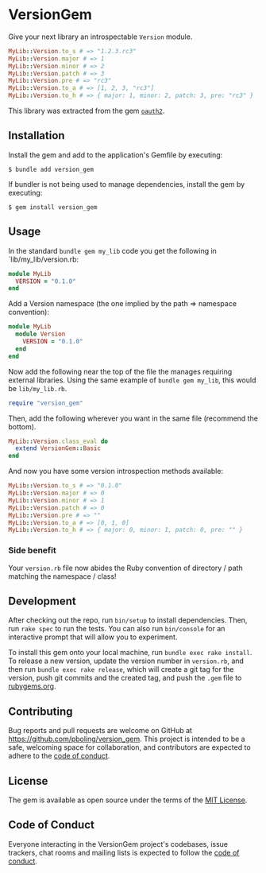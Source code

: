 # VersionGem

Give your next library an introspectable `Version` module.

```ruby
MyLib::Version.to_s # => "1.2.3.rc3"
MyLib::Version.major # => 1
MyLib::Version.minor # => 2
MyLib::Version.patch # => 3
MyLib::Version.pre # => "rc3"
MyLib::Version.to_a # => [1, 2, 3, "rc3"]
MyLib::Version.to_h # => { major: 1, minor: 2, patch: 3, pre: "rc3" }
```

This library was extracted from the gem [`oauth2`](https://github.com/oauth-xx/oauth2).

## Installation

Install the gem and add to the application's Gemfile by executing:

    $ bundle add version_gem

If bundler is not being used to manage dependencies, install the gem by executing:

    $ gem install version_gem

## Usage

In the standard `bundle gem my_lib` code you get the following in `lib/my_lib/version.rb:

```ruby
module MyLib
  VERSION = "0.1.0"
end
```

Add a Version namespace (the one implied by the path => namespace convention):

```ruby
module MyLib
  module Version
    VERSION = "0.1.0"
  end
end
```

Now add the following near the top of the file the manages requiring external libraries.
Using the same example of `bundle gem my_lib`, this would be `lib/my_lib.rb`.

```ruby
require "version_gem"
```

Then, add the following wherever you want in the same file (recommend the bottom).

```ruby
MyLib::Version.class_eval do
  extend VersionGem::Basic
end
```

And now you have some version introspection methods available:

```ruby
MyLib::Version.to_s # => "0.1.0"
MyLib::Version.major # => 0
MyLib::Version.minor # => 1
MyLib::Version.patch # => 0
MyLib::Version.pre # => ""
MyLib::Version.to_a # => [0, 1, 0]
MyLib::Version.to_h # => { major: 0, minor: 1, patch: 0, pre: "" }
```

### Side benefit

Your `version.rb` file now abides the Ruby convention of directory / path matching the namespace / class!

## Development

After checking out the repo, run `bin/setup` to install dependencies. Then, run `rake spec` to run the tests. You can also run `bin/console` for an interactive prompt that will allow you to experiment.

To install this gem onto your local machine, run `bundle exec rake install`. To release a new version, update the version number in `version.rb`, and then run `bundle exec rake release`, which will create a git tag for the version, push git commits and the created tag, and push the `.gem` file to [rubygems.org](https://rubygems.org).

## Contributing

Bug reports and pull requests are welcome on GitHub at https://github.com/pboling/version_gem. This project is intended to be a safe, welcoming space for collaboration, and contributors are expected to adhere to the [code of conduct](https://github.com/pboling/version_gem/blob/main/CODE_OF_CONDUCT.md).

## License

The gem is available as open source under the terms of the [MIT License](https://opensource.org/licenses/MIT).

## Code of Conduct

Everyone interacting in the VersionGem project's codebases, issue trackers, chat rooms and mailing lists is expected to follow the [code of conduct](https://github.com/pboling/version_gem/blob/main/CODE_OF_CONDUCT.md).
